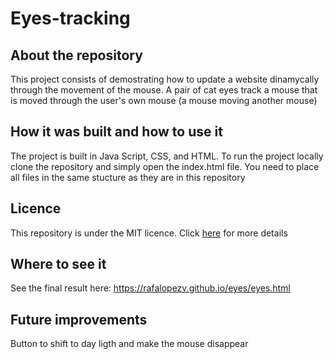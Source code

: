 # Eyes-tracking

## About the repository

This project consists of demostrating how to update a website dinamycally through the movement of the mouse. A pair of cat eyes track a mouse that is moved through the user's own mouse (a mouse moving another mouse)

## How it was built and how to use it

The project is built in Java Script, CSS, and HTML. To run the project locally clone the repository and simply open the index.html file. You need to place all files in the same stucture as they are in this repository 

## Licence

This repository is under the MIT licence. Click [here](https://github.com/rafalopezv/Eyes-tracking/blob/main/LICENSE) for more details

## Where to see it

See the final result here: https://rafalopezv.github.io/eyes/eyes.html

## Future improvements

Button to shift to day ligth and make the mouse disappear  
